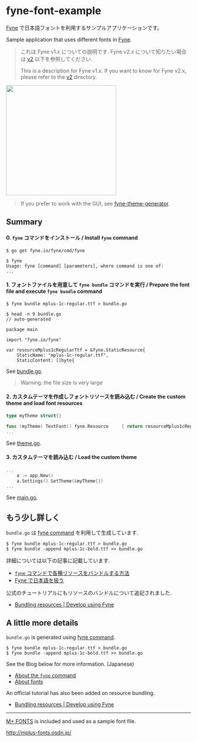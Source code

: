 fyne-font-example
====


[Fyne](https://fyne.io) で日本語フォントを利用するサンプルアプリケーションです。

Sample application that uses different fonts in [Fyne](https://fyne.io).

> これは Fyne v1.x についての説明です. Fyne v2.x について知りたい場合は [v2](../v2) 以下を参照してください.
>
> This is a description for Fyne v1.x. If you want to know for Fyne v2.x, please refer to the [v2](../v2) directory.

<img src="./resource/image.png" width=300>

> If you prefer to work with the GUI, see [fyne-theme-generator](https://github.com/lusingander/fyne-theme-generator).

## Summary

#### 0. `fyne` コマンドをインストール / Install `fyne` command

```
$ go get fyne.io/fyne/cmd/fyne

$ fyne
Usage: fyne [command] [parameters], where command is one of:
...
```

#### 1. フォントファイルを用意して `fyne bundle` コマンドを実行 / Prepare the font file and execute `fyne bundle` command

```
$ fyne bundle mplus-1c-regular.ttf > bundle.go

$ head -n 9 bundle.go
// auto-generated

package main

import "fyne.io/fyne"

var resourceMplus1cRegularTtf = &fyne.StaticResource{
	StaticName: "mplus-1c-regular.ttf",
	StaticContent: []byte{
```

See [bundle.go](./bundle.go).

> Warning: the file size is very large

#### 2. カスタムテーマを作成しフォントリソースを読み込む / Create the custom theme and load font resources

```go
type myTheme struct{}

func (myTheme) TextFont() fyne.Resource     { return resourceMplus1cRegularTtf }
...
```

See [theme.go](./theme.go).

#### 3. カスタムテーマを読み込む / Load the custom theme

```go
...
	a := app.New()
	a.Settings().SetTheme(&myTheme{})
...
```

See [main.go](./main.go).


## もう少し詳しく

`bundle.go` は [fyne command](https://github.com/fyne-io/fyne/tree/master/cmd/fyne) を利用して生成しています.

```
$ fyne bundle mplus-1c-regular.ttf > bundle.go
$ fyne bundle -append mplus-1c-bold.ttf >> bundle.go
```

詳細については以下の記事に記載しています.

- [`fyne` コマンドで各種リソースをバンドルする方法](https://lusingander.netlify.app/posts/200613-fyne-resourece/)
- [Fyne で日本語を扱う](https://lusingander.netlify.app/posts/200614-fyne-font/)

公式のチュートリアルにもリソースのバンドルについて追記されました.

- [Bundling resources | Develop using Fyne](https://developer.fyne.io/tutorial/bundle)


## A little more details

`bundle.go` is generated using [fyne command](https://github.com/fyne-io/fyne/tree/master/cmd/fyne).

```
$ fyne bundle mplus-1c-regular.ttf > bundle.go
$ fyne bundle -append mplus-1c-bold.ttf >> bundle.go
```

See the Blog below for more information. (Japanese)

- [About the `fyne` command](https://lusingander.netlify.app/posts/200613-fyne-resourece/)
- [About fonts](https://lusingander.netlify.app/posts/200614-fyne-font/)

An official tutorial has also been added on resource bundling.

- [Bundling resources | Develop using Fyne](https://developer.fyne.io/tutorial/bundle)

----

[M+ FONTS](http://mplus-fonts.osdn.jp/) is included and used as a sample font file.

http://mplus-fonts.osdn.jp/

